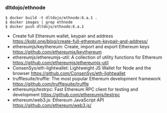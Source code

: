 ### dltdojo/ethnode

```
$ docker build -t dltdojo/ethnode:6.a.1 .
$ docker images | grep ethnode
$ docker push dltdojo/ethnode:6.a.1
```

* Create full Ethereum wallet, keypair and address https://kobl.one/blog/create-full-ethereum-keypair-and-address/
* ethereumjs/keythereum: Create, import and export Ethereum keys https://github.com/ethereumjs/keythereum
* ethereumjs/ethereumjs-util: A collection of utility functions for Ethereum https://github.com/ethereumjs/ethereumjs-util
* ConsenSys/eth-lightwallet: Lightweight JS Wallet for Node and the browser  https://github.com/ConsenSys/eth-lightwallet
* trufflesuite/truffle: The most popular Ethereum development framework https://github.com/trufflesuite/truffle
* ethereumjs/testrpc: Fast Ethereum RPC client for testing and development https://github.com/ethereumjs/testrpc
* ethereum/web3.js: Ethereum JavaScript API https://github.com/ethereum/web3.js/